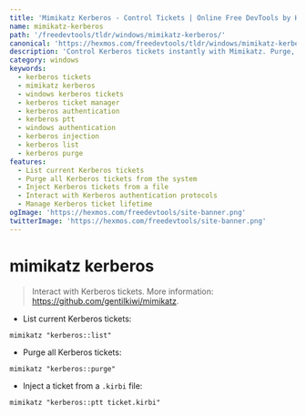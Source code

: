 ```yaml
---
title: 'Mimikatz Kerberos - Control Tickets | Online Free DevTools by Hexmos'
name: mimikatz-kerberos
path: '/freedevtools/tldr/windows/mimikatz-kerberos/'
canonical: 'https://hexmos.com/freedevtools/tldr/windows/mimikatz-kerberos/'
description: 'Control Kerberos tickets instantly with Mimikatz. Purge, list, and inject tickets from files for authentication testing. Free online tool, no registration required.'
category: windows
keywords:
  - kerberos tickets
  - mimikatz kerberos
  - windows kerberos tickets
  - kerberos ticket manager
  - kerberos authentication
  - kerberos ptt
  - windows authentication
  - kerberos injection
  - kerberos list
  - kerberos purge
features:
  - List current Kerberos tickets
  - Purge all Kerberos tickets from the system
  - Inject Kerberos tickets from a file
  - Interact with Kerberos authentication protocols
  - Manage Kerberos ticket lifetime
ogImage: 'https://hexmos.com/freedevtools/site-banner.png'
twitterImage: 'https://hexmos.com/freedevtools/site-banner.png'
---
```


# mimikatz kerberos

> Interact with Kerberos tickets.
> More information: <https://github.com/gentilkiwi/mimikatz>.

- List current Kerberos tickets:

`mimikatz "kerberos::list"`

- Purge all Kerberos tickets:

`mimikatz "kerberos::purge"`

- Inject a ticket from a `.kirbi` file:

`mimikatz "kerberos::ptt ticket.kirbi"`
